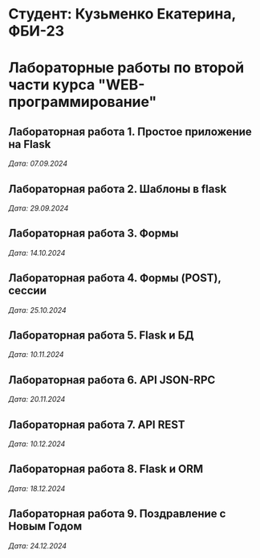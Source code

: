# Студент: Кузьменко Екатерина, ФБИ-23

# Лабораторные работы по второй части курса "WEB-программирование"

## Лабораторная работа 1. Простое приложение на Flask

*Дата: 07.09.2024*

## Лабораторная работа 2. Шаблоны в flask

*Дата: 29.09.2024*

## Лабораторная работа 3. Формы
*Дата: 14.10.2024*

## Лабораторная работа 4. Формы (POST), сессии
*Дата: 25.10.2024*

## Лабораторная работа 5. Flask и БД
*Дата: 10.11.2024*

## Лабораторная работа 6. API JSON-RPC
*Дата: 20.11.2024*

## Лабораторная работа 7. API REST
*Дата: 10.12.2024*

## Лабораторная работа 8. Flask и ORM
*Дата: 18.12.2024*

## Лабораторная работа 9. Поздравление с Новым Годом
*Дата: 24.12.2024*
